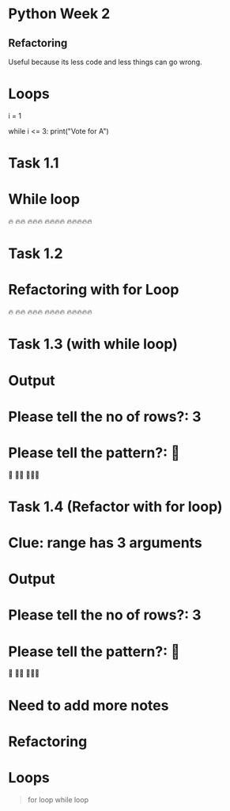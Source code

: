 # Python Week 2

## Refactoring

Useful because its less code and less things can go wrong.

# Loops

i = 1

while i <= 3:
print("Vote for A")

# Task 1.1

# While loop

🔥
🔥🔥
🔥🔥🔥
🔥🔥🔥🔥
🔥🔥🔥🔥🔥

# Task 1.2

# Refactoring with for Loop

🔥
🔥🔥
🔥🔥🔥
🔥🔥🔥🔥
🔥🔥🔥🔥🔥

# Task 1.3 (with while loop)

# Output

# Please tell the no of rows?: 3

# Please tell the pattern?: 🍧

🍧
🍧🍧
🍧🍧🍧

# Task 1.4 (Refactor with for loop)

# Clue: range has 3 arguments

# Output

# Please tell the no of rows?: 3

# Please tell the pattern?: 🍧

🍧
🍧🍧
🍧🍧🍧

# Need to add more notes

# Refactoring

# Loops
> for loop
> while loop
